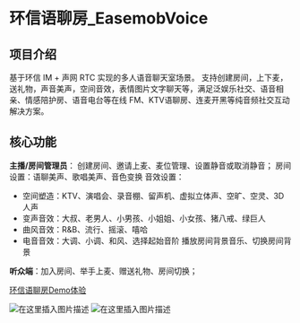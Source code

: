 
# 环信语聊房_EasemobVoice

## 项目介绍
基于环信 IM + 声网 RTC 实现的多人语音聊天室场景。
支持创建房间，上下麦，送礼物，声音美声，空间音效，表情图片文字聊天等，满足泛娱乐社交、语音相亲、情感陪护房、语音电台等在线 FM、KTV语聊房、连麦开黑等纯音频社交互动解决方案。

## 核心功能

**主播/房间管理员**：
创建房间、邀请上麦、麦位管理、设置静音或取消静音；
房间设置：语聊美声、歌唱美声、音色变换
音效设置：
- 空间塑造：KTV、演唱会、录音棚、留声机、虚拟立体声、空旷、空灵、3D人声 
 - 变声音效：大叔、老男人、小男孩、小姐姐、小女孩、猪八戒、绿巨人
  - 曲风音效：R&B、流行、摇滚、嘻哈 
  - 电音音效：大调、小调、和风、选择起始音阶 播放房间背景音乐、切换房间背景

**听众端**：加入房间、举手上麦、赠送礼物、房间切换；

[环信语聊房Demo体验](https://www.easemob.com/download/demo)

![在这里插入图片描述](https://img-blog.csdnimg.cn/8dcd1eb1d78f4e32bb979b018cfd817e.jpg#pic_center)
![在这里插入图片描述](https://img-blog.csdnimg.cn/175a0a13895e43b58f1fc3d1c5f23d62.jpg#pic_center)
